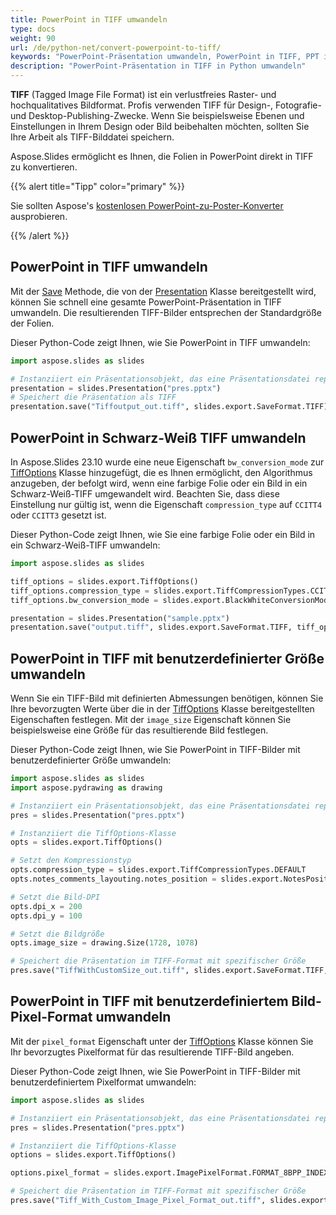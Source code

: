 ```yaml
---
title: PowerPoint in TIFF umwandeln
type: docs
weight: 90
url: /de/python-net/convert-powerpoint-to-tiff/
keywords: "PowerPoint-Präsentation umwandeln, PowerPoint in TIFF, PPT in TIFF, PPTX in TIFF, Python, Aspose.Slides"
description: "PowerPoint-Präsentation in TIFF in Python umwandeln"
---
```


**TIFF** (Tagged Image File Format) ist ein verlustfreies Raster- und hochqualitatives Bildformat. Profis verwenden TIFF für Design-, Fotografie- und Desktop-Publishing-Zwecke. Wenn Sie beispielsweise Ebenen und Einstellungen in Ihrem Design oder Bild beibehalten möchten, sollten Sie Ihre Arbeit als TIFF-Bilddatei speichern. 

Aspose.Slides ermöglicht es Ihnen, die Folien in PowerPoint direkt in TIFF zu konvertieren. 

{{% alert title="Tipp" color="primary" %}}

Sie sollten Aspose's [kostenlosen PowerPoint-zu-Poster-Konverter](https://products.aspose.app/slides/conversion/convert-ppt-to-poster-online) ausprobieren.

{{% /alert %}}

## **PowerPoint in TIFF umwandeln**

Mit der [Save](https://reference.aspose.com/slides/python-net/aspose.slides/presentation/#methods) Methode, die von der [Presentation](https://reference.aspose.com/slides/python-net/aspose.slides/presentation/) Klasse bereitgestellt wird, können Sie schnell eine gesamte PowerPoint-Präsentation in TIFF umwandeln. Die resultierenden TIFF-Bilder entsprechen der Standardgröße der Folien. 

Dieser Python-Code zeigt Ihnen, wie Sie PowerPoint in TIFF umwandeln:

```python
import aspose.slides as slides

# Instanziiert ein Präsentationsobjekt, das eine Präsentationsdatei repräsentiert
presentation = slides.Presentation("pres.pptx")
# Speichert die Präsentation als TIFF
presentation.save("Tiffoutput_out.tiff", slides.export.SaveFormat.TIFF)
```

## **PowerPoint in Schwarz-Weiß TIFF umwandeln**

In Aspose.Slides 23.10 wurde eine neue Eigenschaft `bw_conversion_mode` zur [TiffOptions](https://reference.aspose.com/slides/python-net/aspose.slides.export/tiffoptions/) Klasse hinzugefügt, die es Ihnen ermöglicht, den Algorithmus anzugeben, der befolgt wird, wenn eine farbige Folie oder ein Bild in ein Schwarz-Weiß-TIFF umgewandelt wird. Beachten Sie, dass diese Einstellung nur gültig ist, wenn die Eigenschaft `compression_type` auf `CCITT4` oder `CCITT3` gesetzt ist.

Dieser Python-Code zeigt Ihnen, wie Sie eine farbige Folie oder ein Bild in ein Schwarz-Weiß-TIFF umwandeln:

```python
import aspose.slides as slides

tiff_options = slides.export.TiffOptions()
tiff_options.compression_type = slides.export.TiffCompressionTypes.CCITT4
tiff_options.bw_conversion_mode = slides.export.BlackWhiteConversionMode.DITHERING

presentation = slides.Presentation("sample.pptx")
presentation.save("output.tiff", slides.export.SaveFormat.TIFF, tiff_options)
```

## **PowerPoint in TIFF mit benutzerdefinierter Größe umwandeln**

Wenn Sie ein TIFF-Bild mit definierten Abmessungen benötigen, können Sie Ihre bevorzugten Werte über die in der [TiffOptions](https://reference.aspose.com/slides/python-net/aspose.slides.export/tiffoptions/) Klasse bereitgestellten Eigenschaften festlegen. Mit der `image_size` Eigenschaft können Sie beispielsweise eine Größe für das resultierende Bild festlegen. 

Dieser Python-Code zeigt Ihnen, wie Sie PowerPoint in TIFF-Bilder mit benutzerdefinierter Größe umwandeln:

```python
import aspose.slides as slides
import aspose.pydrawing as drawing

# Instanziiert ein Präsentationsobjekt, das eine Präsentationsdatei repräsentiert
pres = slides.Presentation("pres.pptx")

# Instanziiert die TiffOptions-Klasse
opts = slides.export.TiffOptions()

# Setzt den Kompressionstyp
opts.compression_type = slides.export.TiffCompressionTypes.DEFAULT
opts.notes_comments_layouting.notes_position = slides.export.NotesPositions.BOTTOM_FULL

# Setzt die Bild-DPI
opts.dpi_x = 200
opts.dpi_y = 100

# Setzt die Bildgröße
opts.image_size = drawing.Size(1728, 1078)

# Speichert die Präsentation im TIFF-Format mit spezifischer Größe
pres.save("TiffWithCustomSize_out.tiff", slides.export.SaveFormat.TIFF, opts)
```


## **PowerPoint in TIFF mit benutzerdefiniertem Bild-Pixel-Format umwandeln**

Mit der `pixel_format` Eigenschaft unter der [TiffOptions](https://reference.aspose.com/slides/python-net/aspose.slides.export/tiffoptions/) Klasse können Sie Ihr bevorzugtes Pixelformat für das resultierende TIFF-Bild angeben. 

Dieser Python-Code zeigt Ihnen, wie Sie PowerPoint in TIFF-Bilder mit benutzerdefiniertem Pixelformat umwandeln:

```python
import aspose.slides as slides

# Instanziiert ein Präsentationsobjekt, das eine Präsentationsdatei repräsentiert
pres = slides.Presentation("pres.pptx")

# Instanziiert die TiffOptions-Klasse
options = slides.export.TiffOptions()

options.pixel_format = slides.export.ImagePixelFormat.FORMAT_8BPP_INDEXED

# Speichert die Präsentation im TIFF-Format mit spezifischer Größe
pres.save("Tiff_With_Custom_Image_Pixel_Format_out.tiff", slides.export.SaveFormat.TIFF, options)
```